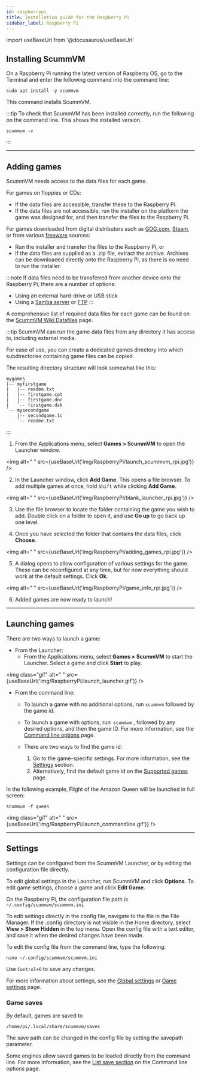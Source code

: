 ```yaml
---
id: raspberrypi
title: Installation guide for the Raspberry Pi
sidebar_label: Raspberry Pi
---
```


import useBaseUrl from '@docusaurus/useBaseUrl'

## Installing ScummVM

On a Raspberry Pi running the latest version of Raspberry OS, go to the Terminal and enter the following command into the command line:
```
sudo apt install -y scummvm
```
This command installs ScummVM.

:::tip
To check that ScummVM has been installed correctly, run the following on the command line. This shows the installed version. 
```
scummvm -v
```
:::

---
## Adding games

ScummVM needs access to the data files for each game.

For games on floppies or CDs:
- If the data files are accessible, transfer these to the Raspberry Pi. 
- If the data files are not accessible, run the installer on the platform the game was designed for, and then transfer the files to the Raspberry Pi.

For games downloaded from digital distributors such as [GOG.com](gog.com), [Steam](https://store.steampowered.com), or from various [freeware](https://wiki.scummvm.org/index.php?title=Where_to_get_the_games#Freeware_Games) sources:
- Run the installer and transfer the files to the Raspberry Pi, or
- If the data files are supplied as a .zip file, extract the archive. Archives can be downloaded directly onto the Raspberry Pi, as there is no need to run the installer. 

:::note
If data files need to be transferred from another device onto the Raspberry Pi, there are a number of options:
- Using an external hard-drive or USB stick
- Using a [Samba server](https://pimylifeup.com/raspberry-pi-samba/) or  [FTP](https://www.raspberrypi.org/documentation/remote-access/ftp.md)
:::

A comprehensive list of required data files for each game can be found on the [ScummVM Wiki Datafiles](https://wiki.scummvm.org/index.php?title=Datafiles) page.


:::tip
ScummVM can run the game data files from any directory it has access to, including external media. 

For ease of use, you can create a dedicated games directory into which subdirectories containing game files can be copied. 

The resulting directory structure will look somewhat like this:

````
mygames
|-- myfirstgame
|   |-- readme.txt
|   |-- firstgame.cpt
|   |-- firstgame.dnr
|   `-- firstgame.dsk
`-- mysecondgame
    |-- secondgame.1c
    `-- readme.txt
````
::: 


1. From the Applications menu, select **Games&nbsp;>&nbsp;ScummVM** to open the Launcher window.

<img
  alt=" "
  src={useBaseUrl('img/RaspberryPi/launch_scummvm_rpi.jpg')}
/>

2. In the Launcher window, click **Add Game**. This opens a file browser. To add multiple games at once, hold ```Shift``` while clicking **Add Game**.

<img
  alt=" "
  src={useBaseUrl('img/RaspberryPi/blank_launcher_rpi.jpg')}
/>

3. Use the file browser to locate the folder containing the game you wish to add. Double click on a folder to open it, and use **Go up** to go back up one level. 


4. Once you have selected the folder that contains the data files, click **Choose**. 

<img
  alt=" "
  src={useBaseUrl('img/RaspberryPi/adding_games_rpi.jpg')}
/>

5.  A dialog opens to allow configuration of various settings for the game. These can be reconfigured at any time, but for now everything should work at the default settings. Click **Ok**. 

<img
  alt=" "
  src={useBaseUrl('img/RaspberryPi/game_info_rpi.jpg')}
/>

6. Added games are now ready to launch!

---

## Launching games

There are two ways to launch a game:

- From the Launcher: 
	-	From the Applications menu, select **Games&nbsp;>&nbsp;ScummVM** to start the Launcher. Select a game and click **Start** to play. 

<img
  class="gif" 
  alt=" "
  src={useBaseUrl('img/RaspberryPi/launch_launcher.gif')}
/>

- From the command line: 
  * To launch a game with no additional options, run ```scummvm``` followed by the game id.   
  * To launch a game with options, run``` scummvm``` , followed by any desired options, and then the game ID. For more information, see the [Command line options](../advanced/command_line) page.

  * There are two ways to find the game id:
     1. Go to the game-specific settings. For more information, see the [Settings](#config) section.
     2. Alternatively, find the default game id on the [Supported games](../about/supported_games) page. 
 

In the following example, Flight of the Amazon Queen will be launched in full screen:

```
scummvm -f queen
```

<img
  class="gif" 
  alt=" "
  src={useBaseUrl('img/RaspberryPi/launch_commandline.gif')}
/>

---

## Settings <a id="config"></a>

Settings can be configured from the ScummVM Launcher, or by editing the configuration file directly. 

To edit global settings in the Launcher, run ScummVM and click **Options**. To edit game settings, choose a game and click **Edit Game**.

On the Raspberry Pi, the configuration file path is ```~/.config/scummvm/scummvm.ini```

To edit settings directly in the config file, navigate to the file in the File Manager. If the .config directory is not visible in the Home directory, select **View&nbsp;>&nbsp;Show Hidden** in the top menu. Open the config file with a text editor, and save it when the desired changes have been made. 

To edit the config file from the command line, type the following:
````
nano ~/.config/scummvm/scummvm.ini 
````
Use ```Control+O``` to save any changes. 

For more information about settings, see the [Global settings](../using/global_settings) or [Game settings](../using/game_settings) page. 

### Game saves

By default, games are saved to
````
/home/pi/.local/share/scummvm/saves
````

The save path can be changed in the config file by setting the savepath parameter.

Some engines allow saved games to be loaded directly from the command line. For more information, see the [List save section](../advanced/command_line#list_save) on the Command line options page. 